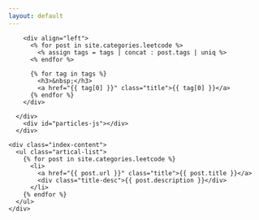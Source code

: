 ```yaml
---
layout: default
---
```


<body>
  <div class="index-wrapper">
    <div class="aside">
      <div class="info-card">

        <div align="left">
          <% for post in site.categories.leetcode %>
            <% assign tags = tags | concat : post.tags | uniq %>
          <% endfor %>
          
          {% for tag in tags %}
            <h3>&nbsp;</h3>
            <a href="{{ tag[0] }}" class="title">{{ tag[0] }}</a>
          {% endfor %}
        </div>

      </div>
        <div id="particles-js"></div>
      </div>

    <div class="index-content">
      <ul class="artical-list">
        {% for post in site.categories.leetcode %}
          <li>
            <a href="{{ post.url }}" class="title">{{ post.title }}</a>
            <div class="title-desc">{{ post.description }}</div>
          </li>
        {% endfor %}
      </ul>
    </div>
    
  </div>
</body>
